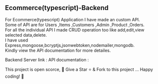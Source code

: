 ## Ecommerce(typescript)-Backend
For Ecommerce(typescript) Application I have made an custom API. \
Some of API are for Users ,Items ,Customers ,Admin ,Product ,Orders. \
For all the individual API I made CRUD operation too like add,edit,view selected data,delete. \
I have used Express,mongoose,bcryptjs,jsonwebtoken,nodemailer,mongodb. \
Kindly view the API documentation for more detailes. 

Backend Server link :
API documentation : 

This project is open scorce, 🚀 Give a Star ⭐️ & Fork to this project ... Happy coding! 🤩
